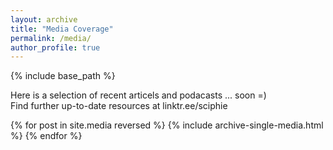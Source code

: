 ```yaml
---
layout: archive
title: "Media Coverage"
permalink: /media/
author_profile: true
---
```


{% include base_path %}

Here is a selection of recent articels and podacasts ... soon =)  
Find further up-to-date resources at linktr.ee/sciphie 

{% for post in site.media reversed %}
  {% include archive-single-media.html %}
{% endfor %}

